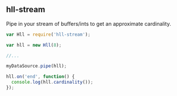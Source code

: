 ## hll-stream

Pipe in your stream of buffers/ints to get an approximate cardinality.

```javascript
var Hll = require('hll-stream');

var hll = new Hll(8);

//...

myDataSource.pipe(hll);

hll.on('end', function() {
  console.log(hll.cardinality());
});
```
